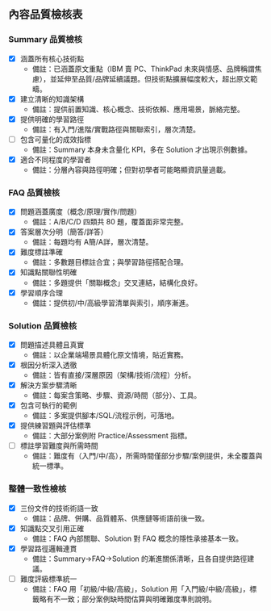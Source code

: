 ## 內容品質檢核表

### Summary 品質檢核
- [x] 涵蓋所有核心技術點
  - 備註：已涵蓋原文重點（IBM 賣 PC、ThinkPad 未來與情感、品牌稱謂焦慮），並延伸至品質/品牌延續議題。但技術點擴展幅度較大，超出原文範疇。
- [x] 建立清晰的知識架構
  - 備註：提供前置知識、核心概念、技術依賴、應用場景，脈絡完整。
- [x] 提供明確的學習路徑
  - 備註：有入門/進階/實戰路徑與關聯索引，層次清楚。
- [ ] 包含可量化的成效指標
  - 備註：Summary 本身未含量化 KPI，多在 Solution 才出現示例數據。
- [x] 適合不同程度的學習者
  - 備註：分層內容與路徑明確；但對初學者可能略顯資訊量過載。

### FAQ 品質檢核
- [x] 問題涵蓋廣度（概念/原理/實作/問題）
  - 備註：A/B/C/D 四類共 80 題，覆蓋面非常完整。
- [x] 答案層次分明（簡答/詳答）
  - 備註：每題均有 A簡/A詳，層次清楚。
- [x] 難度標註準確
  - 備註：多數題目標註合宜；與學習路徑搭配合理。
- [x] 知識點關聯性明確
  - 備註：多題提供「關聯概念」交叉連結，結構化良好。
- [x] 學習順序合理
  - 備註：提供初/中/高級學習清單與索引，順序漸進。

### Solution 品質檢核
- [x] 問題描述具體且真實
  - 備註：以企業端場景具體化原文情境，貼近實務。
- [x] 根因分析深入透徹
  - 備註：皆有直接/深層原因（架構/技術/流程）分析。
- [x] 解決方案步驟清晰
  - 備註：每案含策略、步驟、資源/時間（部分）、工具。
- [x] 包含可執行的範例
  - 備註：多案提供腳本/SQL/流程示例，可落地。
- [x] 提供練習題與評估標準
  - 備註：大部分案例附 Practice/Assessment 指標。
- [ ] 標註學習難度與所需時間
  - 備註：難度有（入門/中/高），所需時間僅部分步驟/案例提供，未全覆蓋與統一標準。

### 整體一致性檢核
- [x] 三份文件的技術術語一致
  - 備註：品牌、併購、品質體系、供應鏈等術語前後一致。
- [x] 知識點交叉引用正確
  - 備註：FAQ 內部關聯、Solution 對 FAQ 概念的隱性承接基本一致。
- [x] 學習路徑邏輯連貫
  - 備註：Summary→FAQ→Solution 的漸進關係清晰，且各自提供路徑建議。
- [ ] 難度評級標準統一
  - 備註：FAQ 用「初級/中級/高級」，Solution 用「入門級/中級/高級」，標籤略有不一致；部分案例缺時間估算與明確難度準則說明。